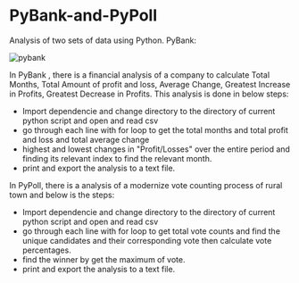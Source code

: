 # PyBank-and-PyPoll
Analysis of two sets of data using Python.
PyBank:

![pybank](https://user-images.githubusercontent.com/70447525/116477292-6924d580-a84a-11eb-9fc2-8dd21bf748a0.png)

In PyBank , there is a financial analysis of a company to calculate Total Months, Total Amount of profit and loss, Average  Change, Greatest Increase in Profits, Greatest Decrease in Profits. This analysis is done in below steps:
  * Import dependencie  and change directory to the directory of current python script and open and read csv
  * go through each line with for loop to get the total months and total profit and loss and total average change
  * highest and lowest changes in "Profit/Losses" over the entire period and finding its relevant index to find the relevant month.
  * print and export the analysis to a text file.
  
 In PyPoll, there is a analysis of a modernize vote counting process of rural town and below is the steps:
  * Import dependencie  and change directory to the directory of current python script and open and read csv
  * go through each line with for loop to get total vote counts and find the unique candidates and their corresponding vote then calculate vote percentages.
  * find the winner by get the maximum of vote.
  * print and export the analysis to a text file.
  


